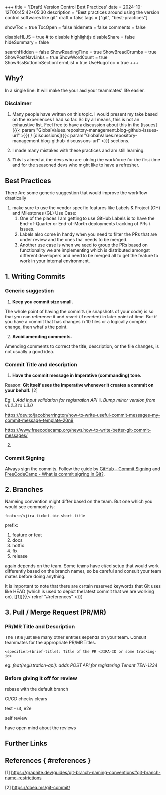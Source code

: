 +++
title = '[Draft] Version Control Best Practices'
date = 2024-10-12T00:45:42+05:30
description = "Best practices around using the version control softwares like git"
draft = false
tags = ["git", "best-practices"]

showToc = true
TocOpen = false
hidemeta = false
comments = false

disableHLJS = true # to disable highlightjs
disableShare = false
hideSummary = false

searchHidden = false
ShowReadingTime = true
ShowBreadCrumbs = true
ShowPostNavLinks = true
ShowWordCount = true
ShowRssButtonInSectionTermList = true
UseHugoToc = true
+++

## Why?

In a single line: It will make the your and your teammates' life easier.


### Disclaimer

1. Many people have written on this topic. I would present my take based on the experiences I had so far. So by all means, this is not an exhaustive list. Feel free to have a discussion about this in the [issues]({{< param "GlobalValues.repository-management.blog-github-issues-url" >}}) / [discussions]({{< param "GlobalValues.repository-management.blog-github-discussions-url" >}}) sections.

2. I made many mistakes with these practices and am still learning.

3. This is aimed at the devs who are joining the workforce for the first time and for the seasoned devs who might like to have a refresher.

## Best Practices

There Are some generic suggestion that would improve the workflow drastically

1. make sure to use the vendor specific features like Labels & Project (GH) and Milestones (GL) Use Case:
    1. One of the places I am getting to use GitHub Labels is to have the End-of-Quarter or End-of-Month deployments tracking of PRs / Issues.
    2. Labels also come in handy when you need to filter the PRs that are under review and the ones that needs to be merged.
    3. Another use case is when we need to group the PRs based on functionality we are implementing which is distributed amongst different developers and need to be merged all to get the feature to work in your internal environment.



## 1. Writing Commits
### Generic suggestion
1. **Keep you commit size small.**

The whole point of having the commits (ie snapshots of your code) is so that you can reference it and revert (if needed) in later point of time. But if you have a commit that has changes in 10 files or a logically complex change, then what's the point.

2. **Avoid amending comments.**

Amending comments to correct the title, description, or the file changes, is not usually a good idea.


### Commit Title and description

1. **Have the commit message in Imperative (commanding) tone.**

Reason: **Git itself uses the imperative whenever it creates a commit on your behalf.** [2]

Eg:
i. *Add input validation for registration API*
ii. *Bump minor version from v1.2.3 to 1.3.0*

https://dev.to/jacobherrington/how-to-write-useful-commit-messages-my-commit-message-template-20n9

https://www.freecodecamp.org/news/how-to-write-better-git-commit-messages/

2.


### Commit Signing

Always sign the commits. Follow the guide by [GitHub - Commit Signing](https://docs.github.com/en/authentication/managing-commit-signature-verification/signing-commits) and [FreeCodeCamp - What is commit signing in Git?](https://www.freecodecamp.org/news/what-is-commit-signing-in-git/).

## 2. Branches
Nameing convention might differ based on the team. But one which you would see commonly is:

`feature/<jira-ticket-id>-short-title`

prefix:
1. feature or feat
2. docs
3. hotfix
4. fix
5. release

again depends on the team. Some teams have ci/cd setup that would work differently based on  the branch names, so be careful and consult your team mates before doing anything.

It is important to note that there are certain reserved keywords that Git uses like HEAD (which is used to depict the latest commit that we are working on). [[1]]({{< relref "#references" >}})

## 3. Pull / Merge Request (PR/MR)

### PR/MR Title and Description

The Title just like many other entities depends on your team. Consult teammates for the appropriate PR/MR Titles.

`<specifier>(brief-title): Title of the PR <JIRA-ID or some tracking-id>`

eg: *feat(registration-api): adds POST API for registering Tenant TEN-1234*

### Before giving it off for review
rebase with the default branch

CI/CD checks clears

test - ut, e2e

self review

have open mind about the reviews

## Further Links

## References { #references }
[1] https://graphite.dev/guides/git-branch-naming-conventions#git-branch-name-restrictions

[2] https://cbea.ms/git-commit/
